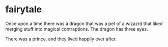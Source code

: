 # fairytale

Once upon a time there was a dragon
that was a pet of a wizazrd that liked
merging stuff
into magical contraptions.
The dragon has three eyes.

There was a prince.
and they lived happily ever after.

